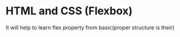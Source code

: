 # HTML and CSS (Flexbox)

It will help to learn flex property from basic(proper structure is their)
 

